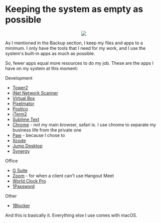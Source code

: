 # Keeping the system as empty as possible

<div align="center">
	<img src="https://raw.githubusercontent.com/davidgatti/my-development-setup/master/03_empty_system/images/empty_desctop.png">
</div>

As I mentioned in the Backup section, I keep my files and apps to a minimum. I only have the tools that I need for my work, and I use the system's built-in apps as much as possible.

So, fewer apps equal more resources to do my job. These are the apps I have on my system at this moment:

Development
- <a href="https://www.git-tower.com/mac/" target="_blank">Tower2</a>
- <a href="http://appstore.com/mac/inet" target="_blank">iNet Network Scanner</a>
- <a href="https://www.virtualbox.org/wiki/VirtualBox" target="_blank">Virtual Box</a>
- <a href="https://itunes.apple.com/us/app/pixelmator/id407963104?mt=12" target="_blank">Pixelmator</a>
- <a href="https://itunes.apple.com/us/app/postico/id1031280567?ls=1&mt=12" target="_blank">Postico</a>
- <a href="https://www.iterm2.com" target="_blank">iTerm2</a>
- <a href="https://www.sublimetext.com" target="_blank">Sublime Text</a>
- <a href="https://www.google.com/chrome/index.html" target="_blank">Chrome</a> - not my main browser, safari is. I use chrome to separate my business life from the private one
- <a href="https://paw.cloud" target="_blank">Paw</a> - because I chose to
- <a href="https://itunes.apple.com/us/app/xcode/id497799835?mt=12" target="_blank">Xcode</a>
- <a href="https://itunes.apple.com/us/app/jump-desktop-rdp-vnc-fluid/id524141863?mt=12" target="_blank">Jump Desktop</a>
- <a href="https://symless.com/synergy" target="_blank">Synergy</a>

Office
- <a href="https://gsuite.google.com" target="_blank">G Suite</a>
- <a href="https://zoom.us" target="_blank">Zoom</a> - for when a client can't use Hangout Meet
- <a href="https://itunes.apple.com/us/app/world-clock-pro/id393335869?mt=8" target="_blank">World Clock Pro</a>
- <a href="https://1password.com" target="_blank">1Password</a>

Other
- <a href="https://1blocker.com" target="_blank">1Blocker</a>

And this is basically it. Everything else I use comes with macOS.
